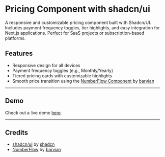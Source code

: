 # Pricing Component with shadcn/ui

A responsive and customizable pricing component built with Shadcn/UI. Includes payment frequency toggles, tier highlights, and easy integration for Next.js applications. Perfect for SaaS projects or subscription-based platforms.

## Features

- Responsive design for all devices
- Payment frequency toggles (e.g., Monthly/Yearly)
- Tiered pricing cards with customizable highlights
- Smooth price transition using the [NumberFlow Component](https://github.com/barvian/number-flow) by [barvian](https://github.com/barvian)

---

## Demo

Check out a live demo [here](https://shadcn-pricing-page.vercel.app/).

---

## Credits

- [shadcn/ui](https://github.com/shadcn-ui/ui) by [shadcn](https://github.com/shadcn)
- [NumberFlow](https://github.com/barvian/number-flow) by [barvian](https://github.com/barvian)
